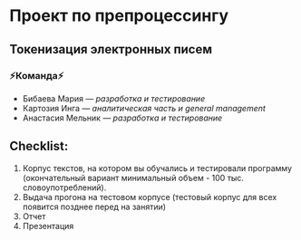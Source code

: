 # Проект по препроцессингу
## Токенизация электронных писем
### :zap:Команда:zap:
* Бибаева Мария — *разработка и тестирование*
* Картозия Инга — *аналитическая часть и general management*
* Анастасия Мельник — *разработка и тестирование*

## Checklist:

1. Корпус текстов, на котором вы обучались и тестировали программу (окончательный вариант минимальный объем - 100 тыс. словоупотреблений). 
1. Выдача прогона на тестовом корпусе (тестовый корпус для всех появится позднее перед на занятии) 
1. Отчет
1. Презентация
